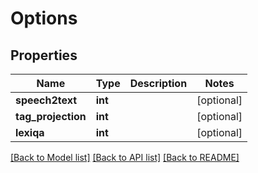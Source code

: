 # Options

## Properties
Name | Type | Description | Notes
------------ | ------------- | ------------- | -------------
**speech2text** | **int** |  | [optional] 
**tag_projection** | **int** |  | [optional] 
**lexiqa** | **int** |  | [optional] 

[[Back to Model list]](../README.md#documentation-for-models) [[Back to API list]](../README.md#documentation-for-api-endpoints) [[Back to README]](../README.md)

